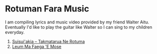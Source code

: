 # Rotuman Fara Music  
I am compiling lyrics and music video provided by my friend Walter Aitu. Eventually I'd like to play the guitar like Walter so I can sing to my children everyday.

1. [Suisui'akia – Takmatarua Ne Rotuma](/suisuiakia.md)
2. [Leum Ma Faega 'E Mose](/leum-ma-faega-'e-mose.md)

